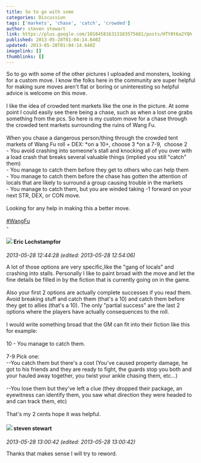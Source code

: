 ```yaml
---
title: So to go with some
categories: Discussion
tags: ['markets', 'chase', 'catch', 'crowded']
author: steven stewart
link: https://plus.google.com/101845816313183575681/posts/HTY8t6a2YQh
published: 2013-05-28T01:04:14.640Z
updated: 2013-05-28T01:04:14.640Z
imagelink: []
thumblinks: []
---
```


So to go with some of the other pictures I uploaded and monsters, looking for a custom move. I know the folks here in the community are super helpful for making sure moves aren&#39;t flat or boring or uninteresting so helpful advice is welcome on this move.<br /><br />I like the idea of crowded tent markets like the one in the picture. At some point I could easily see there being a chase, such as when a lost one grabs something from the pcs. So here is my custom move for a chase through the crowded tent markets surrounding the ruins of Wang Fu.<br /><br />When you chase a dangerous person/thing through the crowded tent markets of Wang Fu roll + DEX: *on a 10+, choose 3 *on a 7-9,  choose 2<br />- You avoid crashing into someone&#39;s stall and knocking all of you over with a load crash that breaks several valuable things (implied you still &quot;catch&quot; them)<br />- You manage to catch them before they get to others who can help them<br />- You manage to catch them before the chase has gotten the attention of locals that are likely to surround a group causing trouble in the markets<br />- You manage to catch them, but you are winded taking -1 forward on your next STR, DEX, or CON move. <br /><br />Looking for any help in making this a better move.<br /><br /> <a rel="nofollow" class="ot-hashtag" href="https://plus.google.com/s/%23WangFu/posts">#WangFu</a>  <br />-
<div id='comment z13dfp5jmnytungn223zipnpjxnfz5iu2'>
  <h4><img src='{{site.baseurl}}//images/avatars/104811112088336879051_photo.jpg'> Eric Lochstampfor</h4>
      <p><cite>2013-05-28 12:44:28 (edited: 2013-05-28 12:54:06)</cite></p>
        <p>A lot of those options are very specific,like the &quot;gang of locals&quot; and crashing into stalls. Personally I like to paint broad with the move and let the fine details be filled in by the fiction that is currently going on in the game.<br /><br />Also your first 2 options are actually complete successes if you read them. Avoid breaking stuff and catch them (that&#39;s a 10) and catch them before they get to allies (that&#39;s a 10). The only &quot;partial success&quot; are the last 2 options where the players have actually consequences to the roll.<br /><br />I would write something broad that the GM can fit into their fiction like this for example:<br /><br />10 - You manage to catch them.<br /><br />7-9 Pick one:<br />--You catch them but there&#39;s a cost (You&#39;ve caused property damage, he got to his friends and they are ready to fight, the guards stop you both and your hauled away together, you twist your ankle chasing them, etc...)<br /><br />--You lose them but they&#39;ve left a clue (they dropped their package, an eyewitness can identify them, you saw what direction they were headed to and can track them, etc)<br /><br />That&#39;s my 2 cents hope it was helpful.</p>
</div>
        

<div id='comment z13dfp5jmnytungn223zipnpjxnfz5iu2'>
  <h4><img src='{{site.baseurl}}//images/avatars/101845816313183575681_photo.jpg'> steven stewart</h4>
      <p><cite>2013-05-28 13:00:42 (edited: 2013-05-28 13:00:42)</cite></p>
        <p>Thanks that makes sense I will try to reword.</p>
</div>
        